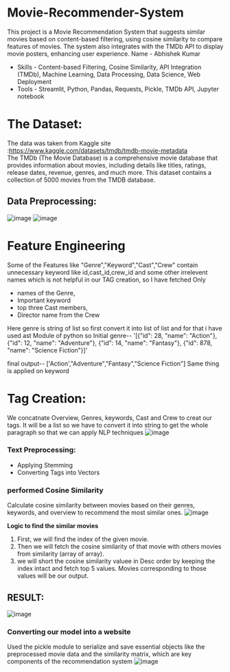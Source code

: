 # Movie-Recommender-System
This project is a Movie Recommendation System that suggests similar movies based on content-based filtering, using cosine similarity to compare features of movies. The system also integrates with the TMDb API to display movie posters, enhancing user experience.
Name - Abhishek Kumar 
- Skills - Content-based Filtering, Cosine Similarity, API Integration (TMDb), Machine Learning, Data Processing, Data Science, Web Deployment
- Tools - Streamlit, Python, Pandas, Requests, Pickle, TMDb API, Jupyter notebook
# The Dataset:
The data was taken from Kaggle site :https://www.kaggle.com/datasets/tmdb/tmdb-movie-metadata  
The TMDb (The Movie Database) is a comprehensive movie database that provides information about movies, including details like titles, ratings, release dates, revenue, genres, and much more.
This dataset contains a collection of 5000 movies from the TMDB database.
## Data Preprocessing:
![image](https://github.com/user-attachments/assets/559b3e6b-5276-42b7-a735-ab4a9708e64e)
![image](https://github.com/user-attachments/assets/bb0ae535-6e1c-45d1-a145-655f45aff621)
# Feature Engineering
Some of the Features like "Genre","Keyword","Cast","Crew" contain unnecessary keyword like id,cast_id,crew_id and some other irrelevent names which is not helpful in our TAG creation, so I have fetched Only

- names of the Genre,
- Important keyword
- top three Cast members,
- Director name from the Crew

Here genre is string of list so first convert it into list of list and for that i have used ast Module of python so Initial genre-- '[{"id": 28, "name": "Action"}, {"id": 12, "name": "Adventure"}, {"id": 14, "name": "Fantasy"}, {"id": 878, "name": "Science Fiction"}]'

final output-- ['Action',"Adventure","Fantasy","Science Fiction"]
Same thing is applied on keyword
# Tag Creation:
We concatnate Overview, Genres, keywords, Cast and Crew to creat our tags. It will be a list so we have to convert it into string to get the whole paragraph so that we can apply NLP techniques
![image](https://github.com/user-attachments/assets/5f5f54e5-1c6a-4b6f-8749-4a454d3cd6cc)
### Text Preprocessing:
- Applying Stemming  
- Converting Tags into Vectors   
### performed Cosine Similarity
Calculate cosine similarity between movies based on their genres, keywords, and overview to recommend the most similar ones.
![image](https://github.com/user-attachments/assets/daa9a5d0-d0c6-4217-82c3-fab608b2a20e)

**Logic to find the similar movies**
 1. First, we will find the index of the given movie.
 2. Then we will fetch the cosine similarity of that movie with others movies from similarity (array of array).
 3. we will short the cosine similarity valuee in Desc order by keeping the index intact and fetch top 5 values. 
    Movies corresponding to those values will be our output.
## RESULT:
![image](https://github.com/user-attachments/assets/1720db82-20bc-42dd-a573-e14adf8eb5a2)

### Converting our model into a website
Used the pickle module to serialize and save essential objects like the preprocessed movie data and the similarity matrix, which are key components of the recommendation system
![image](https://github.com/user-attachments/assets/5897a8d4-093e-40d8-a005-f075a1cf8e24)


    

